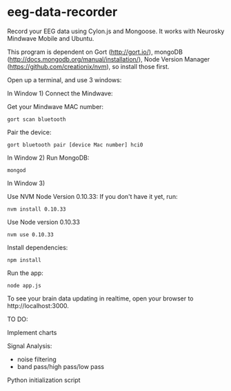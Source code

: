 eeg-data-recorder
=================

Record your EEG data using Cylon.js and Mongoose. It works with Neurosky Mindwave Mobile and Ubuntu. 

This program is dependent on Gort (http://gort.io/), mongoDB (http://docs.mongodb.org/manual/installation/), Node Version Manager (https://github.com/creationix/nvm), so install those first.  

Open up a terminal, and use 3 windows:

In Window 1) 
Connect the Mindwave:

Get your Mindwave MAC number:
```
gort scan bluetooth
```
Pair the device:
```
gort bluetooth pair [device Mac number] hci0
```
In Window 2)
Run MongoDB:
```
mongod
```
In Window 3)

Use NVM Node Version 0.10.33:
If you don't have it yet, run:
```
nvm install 0.10.33
```
Use Node version 0.10.33
```
nvm use 0.10.33
```
Install dependencies:
```
npm install
```
Run the app:
```
node app.js
```

To see your brain data updating in realtime, open your browser to http://localhost:3000.

TO DO:

Implement charts

Signal Analysis:
- noise filtering
- band pass/high pass/low pass

Python initialization script